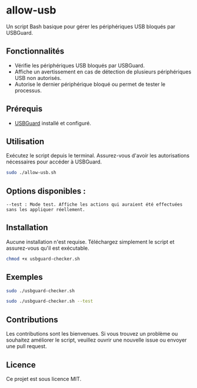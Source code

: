 # allow-usb

Un script Bash basique pour gérer les périphériques USB bloqués par USBGuard.

## Fonctionnalités

- Vérifie les périphériques USB bloqués par USBGuard.
- Affiche un avertissement en cas de détection de plusieurs périphériques USB non autorisés.
- Autorise le dernier périphérique bloqué ou permet de tester le processus.

## Prérequis

- [USBGuard](https://github.com/USBGuard/usbguard) installé et configuré.

## Utilisation

Exécutez le script depuis le terminal. Assurez-vous d'avoir les autorisations nécessaires pour accéder à USBGuard.

```bash
sudo ./allow-usb.sh
```
## Options disponibles :

    --test : Mode test. Affiche les actions qui auraient été effectuées sans les appliquer réellement.

## Installation

Aucune installation n'est requise. Téléchargez simplement le script et assurez-vous qu'il est exécutable.

```bash
chmod +x usbguard-checker.sh
```
## Exemples

```bash
sudo ./usbguard-checker.sh
```

```bash
sudo ./usbguard-checker.sh --test
```

## Contributions

Les contributions sont les bienvenues. Si vous trouvez un problème ou souhaitez améliorer le script, veuillez ouvrir une nouvelle issue ou envoyer une pull request.

## Licence

Ce projet est sous licence MIT.
